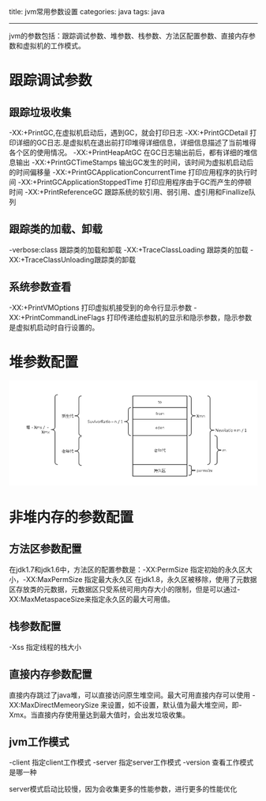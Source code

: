 title: jvm常用参数设置
categories: java
tags: java

---
jvm的参数包括：跟踪调试参数、堆参数、栈参数、方法区配置参数、直接内存参数和虚拟机的工作模式。
<!--more-->
# 跟踪调试参数
## 跟踪垃圾收集
-XX:+PrintGC,在虚拟机启动后，遇到GC，就会打印日志
-XX:+PrintGCDetail 打印详细的GC日志.是虚拟机在退出前打印堆得详细信息，详细信息描述了当前堆得各个区的使用情况。
-XX:+PrintHeapAtGC 在GC日志输出前后，都有详细的堆信息输出
-XX:+PrintGCTimeStamps 输出GC发生的时间，该时间为虚拟机启动后的时间偏移量
-XX:+PrintGCApplicationConcurrentTime 打印应用程序的执行时间
-XX:+PrintGCApplicationStoppedTime 打印应用程序由于GC而产生的停顿时间
-XX:+PrintReferenceGC 跟踪系统的软引用、弱引用、虚引用和Finallize队列

## 跟踪类的加载、卸载
-verbose:class 跟踪类的加载和卸载
-XX:+TraceClassLoading 跟踪类的加载
-XX:+TraceClassUnloading跟踪类的卸载

## 系统参数查看
-XX:+PrintVMOptions 打印虚拟机接受到的命令行显示参数
-XX:+PrintCommandLineFlags 打印传递给虚拟机的显示和隐示参数，隐示参数是虚拟机启动时自行设置的。

# 堆参数配置

![堆参数配置示意图](https://raw.githubusercontent.com/buptlsy/images/gh-pages/heap-malloc-struct.png)

# 非堆内存的参数配置
## 方法区参数配置
在jdk1.7和jdk1.6中，方法区的配置参数是：-XX:PermSize 指定初始的永久区大小，-XX:MaxPermSize 指定最大永久区
在jdk1.8，永久区被移除，使用了元数据区存放类的元数据，元数据区只受系统可用内存大小的限制，但是可以通过-XX:MaxMetaspaceSize来指定永久区的最大可用值。

## 栈参数配置
-Xss 指定线程的栈大小

## 直接内存参数配置
直接内存跳过了java堆，可以直接访问原生堆空间。最大可用直接内存可以使用 -XX:MaxDirectMemeorySize 来设置，如不设置，默认值为最大堆空间，即-Xmx。当直接内存使用量达到最大值时，会出发垃圾收集。

## jvm工作模式
-client 指定client工作模式
-server 指定server工作模式
-version 查看工作模式是哪一种

server模式启动比较慢，因为会收集更多的性能参数，进行更多的性能优化
